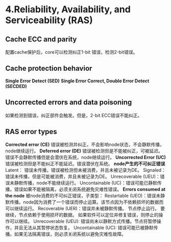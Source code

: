 # 4.Reliability, Availability, and Serviceability (RAS)
## Cache ECC and parity
配置cache保护后，core可以检测纠正1-bit 错误，检测2-bit错误。
## Cache protection behavior
**Single Error Detect (SED)**
**Single Error Correct, Double Error Detect (SECDED)**
## Uncorrected errors and data poisoning
如果检测到错误，纠正部件会触发。但是，2-bit ECC错误不能纠正。
## RAS error types
**Corrected error (CE)**
错误被检测并纠正，不会影响node状态，不会静默传播，node继续运行。
**Deferred error (DE)**
错误被检测但是不能被纠正，可被延迟。错误不会静默传播但是会潜伏在系统，node继续运行。
**Uncorrected Error (UC)**
错误被检测但是不能纠正不能延迟。错误潜伏在系统。
**node产生的不可纠正错误**
Latent： 错误未传播，错误被检测但未被消费，并且未被记录为DE。
Signaled： 错误未传播，但是可能被消费，并且未被记录为DE。
Unrecoverable (UEU)：错误未静默传播，node不能继续运行。
Uncontainable (UC)：错误可能已静默传播，错误如果不能被隔离，必须关闭系统避免灾难性错误。
**Errors consumed at the node**
被node消费的不可纠正错误，子类型：
Restartable (UEO)：错误未静默传播。node因为消费了一个错误而停止运算。该节点因为不依赖损坏的数据而可以继续运行。
Recoverable (UER)：错误并未被静默传播。 节点停止运行。 要继续，节点依赖于使用损坏的数据。 如果软件可以定位并修复错误，则停止的操作可以继续。
Unrecoverable (UEU): 错误尚未以静默方式传播。节点将暂停操作，并且无法从其暂停状态恢复。
Uncontainable (UC): 错误可能已被静默传播。如果无法隔离错误，则必须关闭系统以避免灾难性故障。
